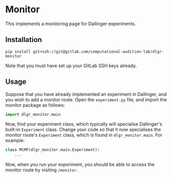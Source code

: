 # Monitor

This implements a monitoring page for Dallinger experiments.

## Installation

```
pip install git+ssh://git@gitlab.com/computational-audition-lab/dlgr-monitor
```

Note that you must have set up your GitLab SSH keys already.

## Usage

Suppose that you have already implemented an experiment in Dallinger,
and you wish to add a monitor route.
Open the `experiment.py` file, and import the monitor package as follows:

``` python
import dlgr_monitor.main
```

Now, find your experiment class, which typically will specialise 
Dallinger's built-in `Experiment` class.
Change your code so that it now specialises the monitor route's
`Experiment` class, which is found in `dlgr_monitor.main`.
For example:

``` python
class MCMP(dlgr_monitor.main.Experiment):
    ...
```

Now, when you run your experiment, you should be able to access the monitor
route by visiting `/monitor`.
